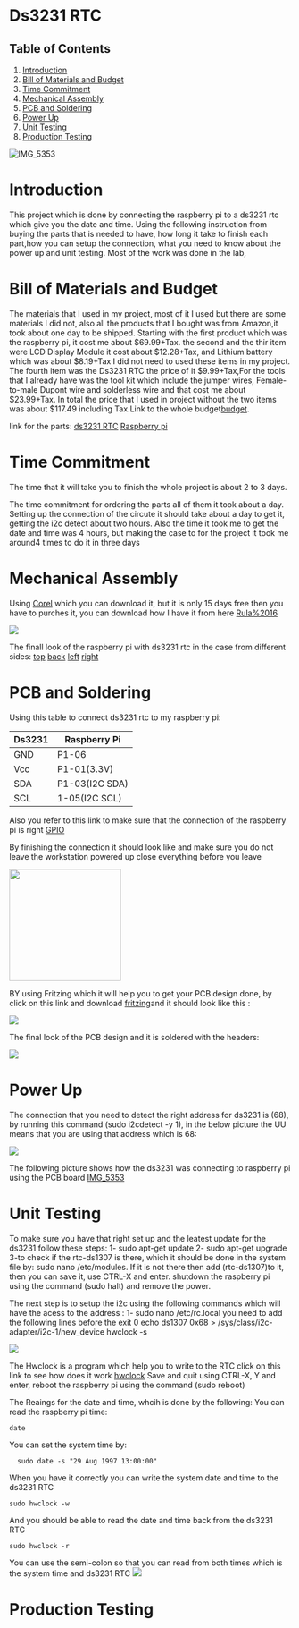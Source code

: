 # Ds3231 RTC 

## Table of Contents
1. [Introduction](#introduction)
2. [Bill of Materials and Budget](#bill-of-Materials-and-Budget)
3. [Time Commitment](#time-Commitment)
4. [Mechanical Assembly](#mechanical-Assembly)
5. [PCB and Soldering](#pCB-and-Soldering)
6. [Power Up](#power-Up)
7. [Unit Testing](#unit-Testing)
8. [Production Testing](#production-Testing)

![IMG_5353](https://raw.githubusercontent.com/rulaone/DS3231/master/IMG_5353.JPG)
# Introduction 

This project which is done by connecting the raspberry pi to a ds3231 rtc which give you the date and time. Using the following instruction from buying the parts that is needed to have, how long it take to finish each part,how you can setup the connection, what you need to know about  the power up and unit testing. Most of the work was done in the lab, 


# Bill of Materials and Budget

The materials that I used in my project, most of it I used but there are some materials I did not, also all the products that I bought was from Amazon,it took about one day to be shipped. Starting with the first product which was the raspberry pi, it cost me about $69.99+Tax. the second and the thir item were LCD Display Module it cost about $12.28+Tax, and Lithium battery which was about $8.19+Tax  I did not need to used these items in my project. The fourth item was the Ds3231 RTC the price of it $9.99+Tax,For the tools that I already have was the tool kit which include the jumper wires, Female-to-male Dupont wire and solderless wire and that cost me about $23.99+Tax. In total the price that I used in project without the two items was about $117.49 including Tax.Link to the whole budget[budget](https://github.com/rulaone/DS3231/blob/master/documentation/budget%20.docx).

link for the parts: 
[ds3231 RTC](https://www.amazon.ca/Robojax-DS3231-Precision-Module-Arduino/dp/B07GGM2WZF/ref=sr_1_6?ie=UTF8&qid=1544497739&sr=8-6&keywords=ds3231+rtc)
[Raspberry pi](https://www.amazon.ca/CanaKit-Raspberry-Power-Supply-Listed/dp/B07BD3WHCK/ref=sr_1_5?s=electronics&ie=UTF8&qid=1544497837&sr=1-5&keywords=canakit+raspberry+pi+3+b%2B)

# Time Commitment
The time that it will take you to finish the whole project is about 2 to 3 days.

The time commitment for ordering the parts all of them it took about a day. Setting up the connection of the circute it should take about a day to get it, getting the i2c detect  about two hours.  Also the time it took me to get the date and time was 4 hours, but making the case to for the project it took me around4 times to do it in three days 

# Mechanical Assembly
 
  Using [Corel](https://www.coreldraw.com/en/pages/free-download/) which you can download it, but it is only 15 days free then you have to purches it, you can download how I have it from here [Rula%2016](https://github.com/rulaone/DS3231/blob/master/Rula%2016.cdr) 
  
  <img src="https://raw.githubusercontent.com/rulaone/DS3231/master/Corel.PNG">
  
  The finall look of the raspberry pi with ds3231 rtc in the case from different sides: [top](https://raw.githubusercontent.com/rulaone/DS3231/master/top.JPG) [back](https://raw.githubusercontent.com/rulaone/DS3231/master/back.JPG) [left](https://raw.githubusercontent.com/rulaone/DS3231/master/left.JPG) [right](https://raw.githubusercontent.com/rulaone/DS3231/master/right.JPG)



# PCB and Soldering

Using this table to connect ds3231 rtc to my raspberry pi:

| Ds3231 | Raspberry Pi |
| --- | --- |
| GND | P1-06 |
| Vcc | P1-01(3.3V) |
| SDA | P1-03(I2C SDA) |
| SCL | 1-05(I2C SCL) |

Also you refer to this link to make sure that the connection of the raspberry pi is right [GPIO](https://www.raspberrypi.org/documentation/usage/gpio/)

By finishing the connection it should look like and make sure you do not leave the workstation powered up close everything before you leave 

<img src="https://raw.githubusercontent.com/rulaone/DS3231/master/IMG_5273.JPG" width ="200">

BY using Fritzing which it will help you to get your PCB design done, by click on this link and download [fritzing](http://fritzing.org/download/)and it should look like this :

<img src="https://raw.githubusercontent.com/rulaone/DS3231/master/Fritzing.PNG">

The final look of the PCB design and it is soldered with the headers:

<img src= "https://raw.githubusercontent.com/rulaone/DS3231/master/PCBHeader.JPG">

# Power Up
The connection that you need to detect the right address for ds3231 is (68), by running this command (sudo i2cdetect -y 1), in the below picture the UU means that you are using that address which is 68:

<img src="https://raw.githubusercontent.com/rulaone/DS3231/master/i2cdetect.PNG">

The following picture shows how the ds3231 was connecting to raspberry pi using the PCB board [IMG_5353](https://raw.githubusercontent.com/rulaone/DS3231/master/IMG_5353.JPG)




# Unit Testing

To make sure you have that right set up and the leatest update for the ds3231 follow these steps:
1- sudo apt-get update
2- sudo apt-get upgrade
3-to check if the rtc-ds1307 is there, which it should be done in the system file by: 
sudo nano /etc/modules.
If it is not there then add (rtc-ds1307)to it, then you can save it, use CTRL-X and enter.
shutdown the raspberry pi using the command (sudo halt) and remove the power.

The next step is to setup the i2c using the following commands which will have the acess to the address :
1- sudo nano /etc/rc.local
you need to add the following lines before the exit 0 
echo ds1307 0x68 > /sys/class/i2c-adapter/i2c-1/new_device 
hwclock -s 

<img src="https://raw.githubusercontent.com/rulaone/DS3231/master/code.PNG">

The Hwclock is a program which help you to write to the RTC click on this link to see how does it work [hwclock](https://linux.die.net/man/8/hwclock)
Save and quit using CTRL-X, Y and enter, reboot the raspberry pi using the command (sudo reboot)

The Reaings for the date and time, whcih is done by the following:
  You can read the raspberry pi time:
  ````
  date
  ````
  You can set the system time by:
  ````
    sudo date -s "29 Aug 1997 13:00:00"
  ````
  When you have it correctly you can write the system date and time to the ds3231 RTC  
  ````
  sudo hwclock -w
  ````
  And you should be able to read the date and time back from the ds3231 RTC
  ```
  sudo hwclock -r
  ```
  You can use the semi-colon so that you can read from both times which is the system time and ds3231 RTC 
  <img src="https://raw.githubusercontent.com/rulaone/DS3231/master/DS3231connection.PNG">
  
  # Production Testing
 
 
 
